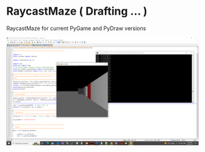 # RaycastMaze ( Drafting ... )
RaycastMaze for current PyGame and PyDraw versions


![Sample](https://github.com/jkaewprateep/RaycastMaze/blob/main/01.png "Sample")
